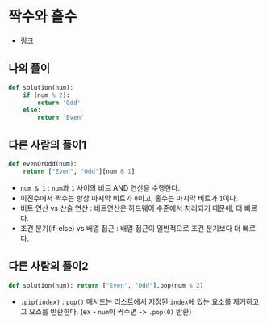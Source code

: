 # 짝수와 홀수
- [링크](https://school.programmers.co.kr/learn/courses/30/lessons/12937)

## 나의 풀이
```py
def solution(num):
    if (num % 2):
        return 'Odd'
    else:
        return 'Even'
```

## 다른 사람의 풀이1
```py
def evenOrOdd(num):
    return ["Even", "Odd"][num & 1]
```
- `num & 1` : `num`과 `1` 사이의 비트 AND 연산을 수행한다.
- 이진수에서 짝수는 항상 마지막 비트가 `0`이고, 홀수는 마지막 비트가 `1`이다.
- 비트 연산 vs 산술 연산 : 비트연산은 하드웨어 수준에서 처리되기 때문에, 더 빠르다.
- 조건 분기(if-else) vs 배열 접근 : 배열 접근이 일반적으로 조건 분기보다 더 빠르다.

## 다른 사람의 풀이2
```py
def solution(num): return ["Even", "Odd"].pop(num % 2)
```
- `.pip(index)` : `pop()` 메서드는 리스트에서 지정된 `index`에 있는 요소를 제거하고 그 요소를 반환한다. (ex - `num`이 짝수면 -> `.pop(0)` 반환)
